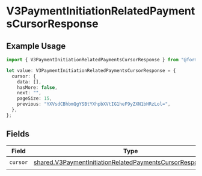 # V3PaymentInitiationRelatedPaymentsCursorResponse

## Example Usage

```typescript
import { V3PaymentInitiationRelatedPaymentsCursorResponse } from "@formance/formance-sdk/sdk/models/shared";

let value: V3PaymentInitiationRelatedPaymentsCursorResponse = {
  cursor: {
    data: [],
    hasMore: false,
    next: "",
    pageSize: 15,
    previous: "YXVsdCBhbmQgYSBtYXhpbXVtIG1heF9yZXN1bHRzLol=",
  },
};
```

## Fields

| Field                                                                                                                                                 | Type                                                                                                                                                  | Required                                                                                                                                              | Description                                                                                                                                           |
| ----------------------------------------------------------------------------------------------------------------------------------------------------- | ----------------------------------------------------------------------------------------------------------------------------------------------------- | ----------------------------------------------------------------------------------------------------------------------------------------------------- | ----------------------------------------------------------------------------------------------------------------------------------------------------- |
| `cursor`                                                                                                                                              | [shared.V3PaymentInitiationRelatedPaymentsCursorResponseCursor](../../../sdk/models/shared/v3paymentinitiationrelatedpaymentscursorresponsecursor.md) | :heavy_check_mark:                                                                                                                                    | N/A                                                                                                                                                   |